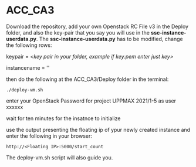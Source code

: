 # ACC_CA3

Download the repository, add your own Openstack RC File v3 in the Deploy folder, and also the key-pair that you say you will use in the **ssc-instance-userdata.py**. The **ssc-instance-userdata.py** has to be modified, change the following rows:


keypair = _<key pair in your folder, example if key.pem enter just key>_


instancename = '<eneter a name>'  
  
then do the following at the ACC_CA3/Deploy folder in the terminal:

```
./deploy-vm.sh
```
enter your OpenStack Password for project UPPMAX 2021/1-5 as user xxxxxx
  
wait for ten minutes for the insatnce to initialize
  
use the output presenting the floating ip of ypur newly created instance and enter the following in your browser:
  
```
http://<Floating IP>:5000/start_count
```
  
  
The deploy-vm.sh script will also guide you.
